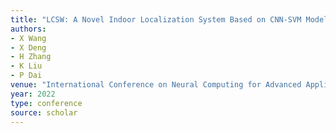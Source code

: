 ```yaml
---
title: "LCSW: A Novel Indoor Localization System Based on CNN-SVM Model with WKNN in Wi-Fi Environments"
authors:
- X Wang
- X Deng
- H Zhang
- K Liu
- P Dai
venue: "International Conference on Neural Computing for Advanced Applications, 162-176, 2022"
year: 2022
type: conference
source: scholar
---
```

